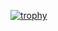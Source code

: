 [![trophy](https://github-profile-trophy.vercel.app/?username=Maquinours&theme=onedark&rank=-UNKNOWN)](https://github.com/ryo-ma/github-profile-trophy)

<!--
**Maquinours/Maquinours** is a ✨ _special_ ✨ repository because its `README.md` (this file) appears on your GitHub profile.

Here are some ideas to get you started:

- 🔭 I’m currently working on ...
- 🌱 I’m currently learning ...
- 👯 I’m looking to collaborate on ...
- 🤔 I’m looking for help with ...
- 💬 Ask me about ...
- 📫 How to reach me: ...
- 😄 Pronouns: ...
- ⚡ Fun fact: ...
-->
